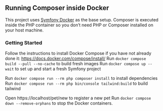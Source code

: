 ## Running Composer inside Docker

This project uses [Symfony Docker](https://github.com/dunglas/symfony-docker) as the base setup.
Composer is executed inside the PHP container so you don’t need PHP or Composer installed on your host machine.

### Getting Started

Follow the instructions to install Docker Compose if you have not already done it: https://docs.docker.com/compose/install/
Run `docker compose build --pull --no-cache` to build fresh images
Run `docker compose up --wait` to set up and start a fresh Symfony project

Run `docker compose run --rm php composer install` to install dependencies
Run `docker compose run --rm php bin/console tailwind:build` to build tailwind

Open https://localhost/pet/new to register a new pet
Run `docker compose down --remove-orphans` to stop the Docker containers.


